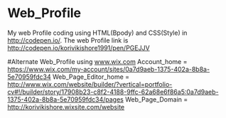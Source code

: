 # Web_Profile
My web Profile coding using HTML(Bpody) and CSS(Style) in http://codepen.io/.
The web Profile link is http://codepen.io/korivikishore1991/pen/PGEJJV

#Alternate Web_Profile using www.wix.com
Account_home = https://www.wix.com/my-account/sites/0a7d9aeb-1375-402a-8b8a-5e70959fdc34
Web_Page_Editor_home = http://www.wix.com/website/builder/?vertical=portfolio-cv#!/builder/story/17908b23-c8f2-4188-9ffc-62a68e6f86a5:0a7d9aeb-1375-402a-8b8a-5e70959fdc34/pages
Web_Page_Domain = http://korivikishore.wixsite.com/website
